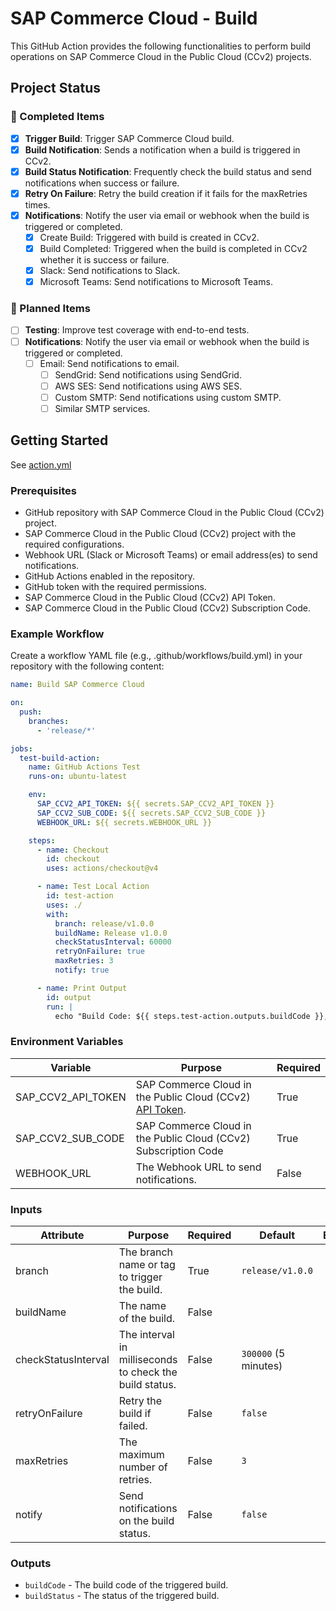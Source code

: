 # SAP Commerce Cloud - Build

This GitHub Action provides the following functionalities to perform build operations on SAP Commerce Cloud in the
Public Cloud (CCv2) projects.

## Project Status

### 🚀 Completed Items

- [x] **Trigger Build**: Trigger SAP Commerce Cloud build.
- [x] **Build Notification**: Sends a notification when a build is triggered in CCv2.
- [x] **Build Status Notification**: Frequently check the build status and send notifications when success or failure.
- [x] **Retry On Failure**: Retry the build creation if it fails for the maxRetries times.
- [x] **Notifications**: Notify the user via email or webhook when the build is triggered or completed.
  - [x] Create Build: Triggered with build is created in CCv2.
  - [x] Build Completed: Triggered when the build is completed in CCv2 whether it is success or failure.
  - [x] Slack: Send notifications to Slack.
  - [x] Microsoft Teams: Send notifications to Microsoft Teams.

### 🔧 Planned Items

- [ ] **Testing**: Improve test coverage with end-to-end tests.
- [ ] **Notifications**: Notify the user via email or webhook when the build is triggered or completed.
  - [ ] Email: Send notifications to email.
    - [ ] SendGrid: Send notifications using SendGrid.
    - [ ] AWS SES: Send notifications using AWS SES.
    - [ ] Custom SMTP: Send notifications using custom SMTP.
    - [ ] Similar SMTP services.

## Getting Started

See [action.yml](action.yml)

### Prerequisites

- GitHub repository with SAP Commerce Cloud in the Public Cloud (CCv2) project.
- SAP Commerce Cloud in the Public Cloud (CCv2) project with the required configurations.
- Webhook URL (Slack or Microsoft Teams) or email address(es) to send notifications.
- GitHub Actions enabled in the repository.
- GitHub token with the required permissions.
- SAP Commerce Cloud in the Public Cloud (CCv2) API Token.
- SAP Commerce Cloud in the Public Cloud (CCv2) Subscription Code.

### Example Workflow

Create a workflow YAML file (e.g., .github/workflows/build.yml) in your repository with the following content:

```yaml
name: Build SAP Commerce Cloud

on:
  push:
    branches:
      - 'release/*'

jobs:
  test-build-action:
    name: GitHub Actions Test
    runs-on: ubuntu-latest

    env:
      SAP_CCV2_API_TOKEN: ${{ secrets.SAP_CCV2_API_TOKEN }}
      SAP_CCV2_SUB_CODE: ${{ secrets.SAP_CCV2_SUB_CODE }}
      WEBHOOK_URL: ${{ secrets.WEBHOOK_URL }}

    steps:
      - name: Checkout
        id: checkout
        uses: actions/checkout@v4

      - name: Test Local Action
        id: test-action
        uses: ./
        with:
          branch: release/v1.0.0
          buildName: Release v1.0.0
          checkStatusInterval: 60000
          retryOnFailure: true
          maxRetries: 3
          notify: true

      - name: Print Output
        id: output
        run: |
          echo "Build Code: ${{ steps.test-action.outputs.buildCode }}, Build Status: ${{ steps.test-action.outputs.buildStatus }}"
```

### Environment Variables

| Variable           | Purpose                                                                                                                                                                                                   | Required |
| ------------------ | --------------------------------------------------------------------------------------------------------------------------------------------------------------------------------------------------------- | -------- |
| SAP_CCV2_API_TOKEN | SAP Commerce Cloud in the Public Cloud (CCv2) [API Token](https://help.sap.com/docs/SAP_COMMERCE_CLOUD_PUBLIC_CLOUD/0fa6bcf4736c46f78c248512391eb467/65e64c9602534b8aaf25bb119670614f.html?locale=en-US). | True     |
| SAP_CCV2_SUB_CODE  | SAP Commerce Cloud in the Public Cloud (CCv2) Subscription Code                                                                                                                                           | True     |
| WEBHOOK_URL        | The Webhook URL to send notifications.                                                                                                                                                                    | False    |

### Inputs

| Attribute           | Purpose                                                 | Required | Default              | Example |
| ------------------- | ------------------------------------------------------- | -------- | -------------------- | ------- |
| branch              | The branch name or tag to trigger the build.            | True     | `release/v1.0.0`     |         |
| buildName           | The name of the build.                                  | False    |                      |         |
| checkStatusInterval | The interval in milliseconds to check the build status. | False    | `300000` (5 minutes) |         |
| retryOnFailure      | Retry the build if failed.                              | False    | `false`              |         |
| maxRetries          | The maximum number of retries.                          | False    | `3`                  |         |
| notify              | Send notifications on the build status.                 | False    | `false`              |         |

### Outputs

- `buildCode` - The build code of the triggered build.
- `buildStatus` - The status of the triggered build.
